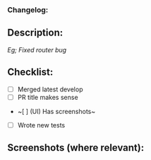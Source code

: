 ### Changelog:
## Description:
_Eg; Fixed router bug_
## Checklist:
- [ ] Merged latest develop
- [ ] PR title makes sense
- ~[ ] (UI) Has screenshots~
- [ ] Wrote new tests 

## Screenshots (where relevant):
